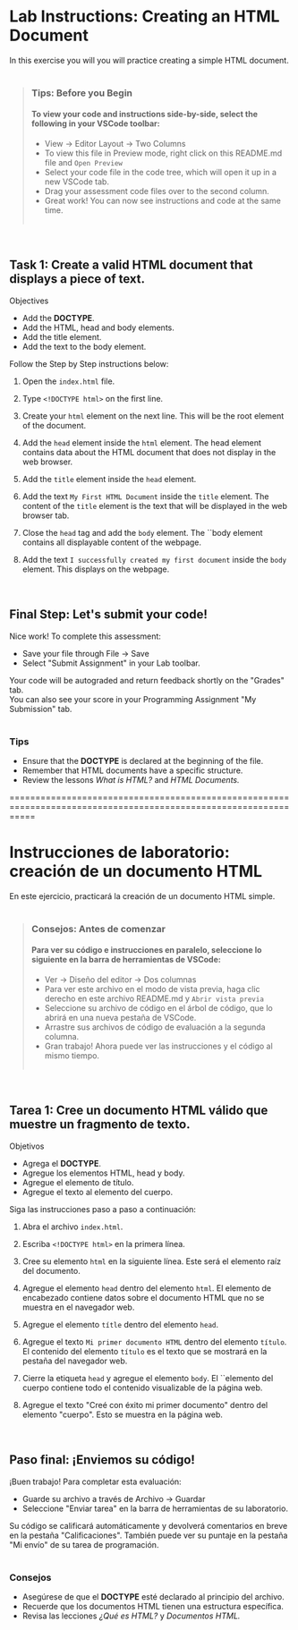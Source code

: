 # Lab Instructions: Creating an HTML Document

In this exercise you will you will practice creating a simple HTML document.<br><br>

> ### **Tips: Before you Begin**
> #### **To view your code and instructions side-by-side**, select the following in your VSCode toolbar:
> - View -> Editor Layout -> Two Columns
> - To view this file in Preview mode, right click on this README.md file and `Open Preview`
> - Select your code file in the code tree, which will open it up in a new VSCode tab.
> - Drag your assessment code files over to the second column. 
> - Great work! You can now see instructions and code at the same time. 
 <br><br> 
 
<br>

## Task 1: Create a valid HTML document that displays a piece of text.

Objectives
- Add the **DOCTYPE**.
- Add the HTML, head and body elements.
- Add the title element.
- Add the text to the body element.

Follow the Step by Step instructions below:

1. Open the `index.html` file.

2. Type `<!DOCTYPE html>` on the first line.

3. Create your `html` element on the next line. This will be the root element of the document.

4. Add the `head` element inside the `html` element. The head element contains data about the HTML document that does not display in the web browser.  

5. Add the `title` element inside the `head` element.

6. Add the text `My First HTML Document` inside the `title` element. The content of the `title` element is the text that will be displayed in the web browser tab.   

7. Close the `head` tag and add the `body` element. The ``body element contains all displayable content of the webpage.

8. Add the text `I successfully created my first document` inside the `body` element. This displays on the webpage. 


<br>



## Final Step: Let's submit your code!
Nice work! To complete this assessment:
- Save your file through File -> Save 
- Select "Submit Assignment" in your Lab toolbar. 

Your code will be autograded and return feedback shortly on the "Grades" tab.  
You can also see your score in your Programming Assignment "My Submission" tab.
<br> <br> 

### Tips

* Ensure that the **DOCTYPE** is declared at the beginning of the file.
* Remember that HTML documents have a specific structure.
* Review the lessons *What is HTML?* and *HTML Documents.*

=================================================================================================================

# Instrucciones de laboratorio: creación de un documento HTML

En este ejercicio, practicará la creación de un documento HTML simple.<br><br>

> ### **Consejos: Antes de comenzar**
> #### **Para ver su código e instrucciones en paralelo**, seleccione lo siguiente en la barra de herramientas de VSCode:
> - Ver -> Diseño del editor -> Dos columnas
> - Para ver este archivo en el modo de vista previa, haga clic derecho en este archivo README.md y `Abrir vista previa`
> - Seleccione su archivo de código en el árbol de código, que lo abrirá en una nueva pestaña de VSCode.
> - Arrastre sus archivos de código de evaluación a la segunda columna.
> - Gran trabajo! Ahora puede ver las instrucciones y el código al mismo tiempo.
  <br><br>
 
<br>

## Tarea 1: Cree un documento HTML válido que muestre un fragmento de texto.

Objetivos
- Agrega el **DOCTYPE**.
- Agregue los elementos HTML, head y body.
- Agregue el elemento de título.
- Agregue el texto al elemento del cuerpo.

Siga las instrucciones paso a paso a continuación:

1. Abra el archivo `index.html`.

2. Escriba `<!DOCTYPE html>` en la primera línea.

3. Cree su elemento `html` en la siguiente línea. Este será el elemento raíz del documento.

4. Agregue el elemento `head` dentro del elemento `html`. El elemento de encabezado contiene datos sobre el documento HTML que no se muestra en el navegador web.

5. Agregue el elemento `títle` dentro del elemento `head`.

6. Agregue el texto `Mi primer documento HTML` dentro del elemento `título`. El contenido del elemento `título` es el texto que se mostrará en la pestaña del navegador web.

7. Cierre la etiqueta `head` y agregue el elemento `body`. El ``elemento del cuerpo contiene todo el contenido visualizable de la página web.

8. Agregue el texto "Creé con éxito mi primer documento" dentro del elemento "cuerpo". Esto se muestra en la página web.


<br>



## Paso final: ¡Enviemos su código!
¡Buen trabajo! Para completar esta evaluación:
- Guarde su archivo a través de Archivo -> Guardar
- Seleccione "Enviar tarea" en la barra de herramientas de su laboratorio.

Su código se calificará automáticamente y devolverá comentarios en breve en la pestaña "Calificaciones".
También puede ver su puntaje en la pestaña "Mi envío" de su tarea de programación.
<br> <br>

### Consejos

* Asegúrese de que el **DOCTYPE** esté declarado al principio del archivo.
* Recuerde que los documentos HTML tienen una estructura específica.
* Revisa las lecciones *¿Qué es HTML?* y *Documentos HTML.*